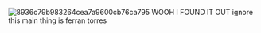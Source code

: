 ![8936c79b983264cea7a9600cb76ca795](https://github.com/user-attachments/assets/eb74d178-1b47-4d09-82a7-6f0be1c8f061) WOOH I FOUND IT OUT
ignore this
main thing is ferran torres
